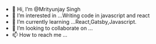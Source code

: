 - 👋 Hi, I’m @Mrityunjay Singh
- 👀 I’m interested in ...Writing code in javascript and react
- 🌱 I’m currently learning ...React,Gatsby,Javascript.
- 💞️ I’m looking to collaborate on ...
- 📫 How to reach me ...

<!---
Mrityunjay1/Mrityunjay1 is a ✨ special ✨ repository because its `README.md` (this file) appears on your GitHub profile.
You can click the Preview link to take a look at your changes.
--->
